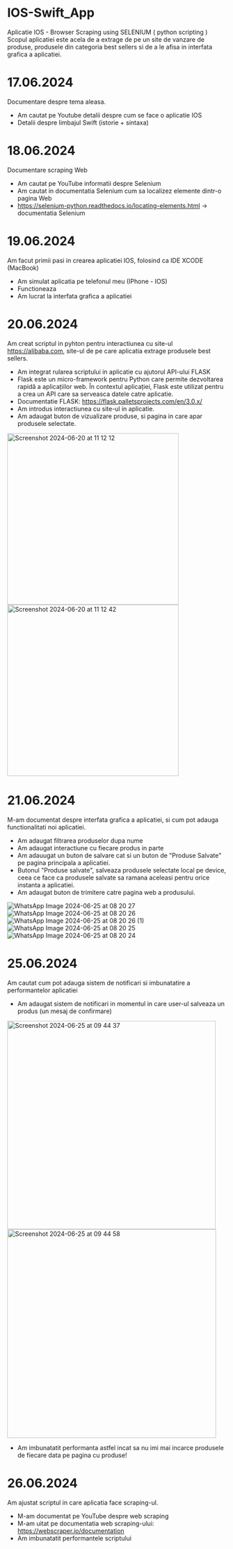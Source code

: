# IOS-Swift_App
Aplicatie IOS - Browser Scraping using SELENIUM ( python scripting )
Scopul aplicatiei este acela de a extrage de pe un site de vanzare de produse, produsele din categoria best sellers si de a le afisa in interfata grafica a aplicatiei.
# 17.06.2024
Documentare despre tema aleasa. 
- Am cautat pe Youtube detalii despre cum se face o aplicatie IOS
- Detalii despre limbajul Swift (istorie + sintaxa)
# 18.06.2024
Documentare scraping Web
- Am cautat pe YouTube informatii despre Selenium
- Am cautat in documentatia Selenium cum sa localizez elemente dintr-o pagina Web
- https://selenium-python.readthedocs.io/locating-elements.html -> documentatia Selenium
# 19.06.2024
Am facut primii pasi in crearea aplicatiei IOS, folosind ca IDE XCODE (MacBook)
- Am simulat aplicatia pe telefonul meu (IPhone - IOS)
- Functioneaza
- Am lucrat la interfata grafica a aplicatiei
# 20.06.2024
Am creat scriptul in pyhton pentru interactiunea cu site-ul https://alibaba.com, site-ul de pe care aplicatia extrage produsele best sellers.
- Am integrat rularea scriptului in aplicatie cu ajutorul API-ului FLASK
- Flask este un micro-framework pentru Python care permite dezvoltarea rapidă a aplicațiilor web. În contextul aplicației, Flask este utilizat pentru a crea un API care sa serveasca datele catre aplicatie.
- Documentatie FLASK: https://flask.palletsprojects.com/en/3.0.x/
- Am introdus interactiunea cu site-ul in aplicatie.
- Am adaugat buton de vizualizare produse, si pagina in care apar produsele selectate. 
<img width="394" alt="Screenshot 2024-06-20 at 11 12 12" src="https://github.com/floreaGabriel/IOS-Swift_App/assets/137055373/d8d7b29d-c9fc-47eb-9352-d70902e84a2d">
<img width="394" alt="Screenshot 2024-06-20 at 11 12 42" src="https://github.com/floreaGabriel/IOS-Swift_App/assets/137055373/3f940307-9556-4662-b01f-765a65cdbdfb">

# 21.06.2024
M-am documentat despre interfata grafica a aplicatiei, si cum pot adauga functionalitati noi aplicatiei.
- Am adaugat filtrarea produselor dupa nume
- Am adaugat interactiune cu fiecare produs in parte
- Am adauugat un buton de salvare cat si un buton de "Produse Salvate" pe pagina principala a aplicatiei.
- Butonul "Produse salvate", salveaza produsele selectate local pe device, ceea ce face ca produsele salvate sa ramana aceleasi pentru orice instanta a aplicatiei.
- Am adaugat buton de trimitere catre pagina web a produsului. 

![WhatsApp Image 2024-06-25 at 08 20 27](https://github.com/floreaGabriel/IOS-Swift_App/assets/137055373/3f24cb50-22ce-4bd9-b430-70eea61b30f8)
![WhatsApp Image 2024-06-25 at 08 20 26](https://github.com/floreaGabriel/IOS-Swift_App/assets/137055373/f8204527-5f2c-43ef-81c3-a59ba2f5fb87)
![WhatsApp Image 2024-06-25 at 08 20 26 (1)](https://github.com/floreaGabriel/IOS-Swift_App/assets/137055373/f7691a1f-1735-4a91-8835-590d64ff48be)
![WhatsApp Image 2024-06-25 at 08 20 25](https://github.com/floreaGabriel/IOS-Swift_App/assets/137055373/3d3f4679-003f-4b2e-b877-4da05db2cd9e)
![WhatsApp Image 2024-06-25 at 08 20 24](https://github.com/floreaGabriel/IOS-Swift_App/assets/137055373/a210780c-2f6b-4838-972a-c3791d43d959)

# 25.06.2024
Am cautat cum pot adauga sistem de notificari si imbunatatire a performantelor aplicatiei
- Am adaugat sistem de notificari in momentul in care user-ul salveaza un produs (un mesaj de confirmare)
  
<img width="479" alt="Screenshot 2024-06-25 at 09 44 37" src="https://github.com/floreaGabriel/IOS-Swift_App/assets/137055373/ce378eab-1830-47d4-8ca4-427ef675880d">
<img width="480" alt="Screenshot 2024-06-25 at 09 44 58" src="https://github.com/floreaGabriel/IOS-Swift_App/assets/137055373/a75bc6a6-a667-40ea-bde1-b34f51430c99">

- Am imbunatatit performanta astfel incat sa nu imi mai incarce produsele de fiecare data pe pagina cu produse!
# 26.06.2024
Am ajustat scriptul in care aplicatia face scraping-ul.
- M-am documentat pe YouTube despre web scraping
- M-am uitat pe documentatia web scraping-ului: https://webscraper.io/documentation
- Am imbunatatit performantele scriptului

